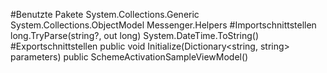 #Benutzte Pakete
System.Collections.Generic
System.Collections.ObjectModel
Messenger.Helpers
#Importschnittstellen
long.TryParse(string?, out long)
System.DateTime.ToString()
#Exportschnittstellen
public void Initialize(Dictionary<string, string> parameters)
public SchemeActivationSampleViewModel()
